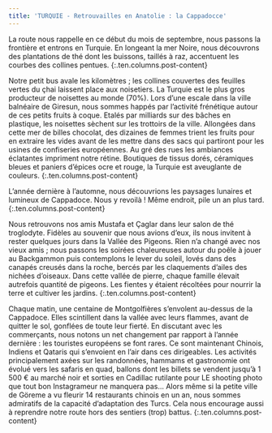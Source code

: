 ```yaml
---
title: 'TURQUIE - Retrouvailles en Anatolie : la Cappadocce'
---
```


La route nous rappelle en ce début du mois de septembre, nous passons la frontière et entrons en Turquie. En longeant la mer Noire, nous découvrons des plantations de thé dont les buissons, taillés à raz, accentuent les courbes des collines pentues.
{:.ten.columns.post-content}
<!--fin extrait-->


Notre petit bus avale les kilomètres ; les collines couvertes des feuilles vertes du çhai laissent place aux noisetiers. La Turquie est le plus gros producteur de noisettes au monde (70%). Lors d’une escale dans la ville balnéaire de Giresun, nous sommes happés par l’activité frénétique autour de ces petits fruits à coque. Etalés par milliards sur des bâches en plastique, les noisettes sèchent sur les trottoirs de la ville. Allongées dans cette mer de billes chocolat, des dizaines de femmes trient les fruits pour en extraire les vides avant de les mettre dans des sacs qui partiront pour les usines de confiseries européennes. Au gré des rues les ambiances éclatantes impriment notre rétine. Boutiques de tissus dorés, céramiques bleues et paniers d’épices ocre et rouge, la Turquie est aveuglante de couleurs.
{:.ten.columns.post-content}

L’année dernière à l’automne, nous découvrions les paysages lunaires et lumineux de Cappadoce. Nous y revoilà ! Même endroit, pile un an plus tard.
{:.ten.columns.post-content}

Nous retrouvons nos amis Mustafa et Çaglar dans leur salon de thé troglodyte. Fidèles au souvenir que nous avions d’eux, ils nous invitent à rester quelques jours dans la Vallée des Pigeons. Rien n’a changé avec nos vieux amis ; nous passons les soirées chaleureuses autour du poêle à jouer au Backgammon puis contemplons le lever du soleil, lovés dans des canapés creusés dans la roche, bercés par les claquements d’ailes des nichées d’oiseaux. Dans cette vallée de pierre, chaque famille élevait autrefois quantité de pigeons. Les fientes y étaient récoltées pour nourrir la terre et cultiver les jardins.
{:.ten.columns.post-content}

Chaque matin, une centaine de Montgolfières s’envolent au-dessus de la Cappadoce. Elles scintillent dans la vallée avec leurs flammes, avant de quitter le sol, gonflées de toute leur fierté. En discutant avec les commerçants, nous notons un net changement par rapport à l’année dernière : les touristes européens se font rares. Ce sont maintenant Chinois, Indiens et Qataris qui s’envoient en l’air dans ces dirigeables. Les activités principalement axées sur les randonnées, hammams et gastronomie ont évolué vers les safaris en quad, ballons dont les billets se vendent jusqu’à 1 500 € au marché noir et sorties en Cadillac rutilante pour LE shooting photo que tout bon Instagrameur ne manquera pas... Alors même si la petite ville de Göreme a vu fleurir 14 restaurants chinois en un an, nous sommes admiratifs de la capacité d’adaptation des Turcs. Cela nous encourage aussi à reprendre notre route hors des sentiers (trop) battus.
{:.ten.columns.post-content}
